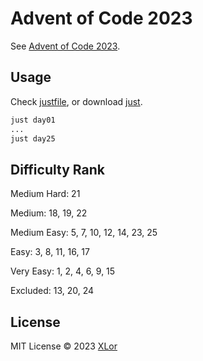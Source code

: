 # Advent of Code 2023

See [Advent of Code 2023](https://adventofcode.com/2023).

## Usage

Check [justfile](./justfile), or download [just](https://github.com/casey/just).

```bash
just day01
...
just day25
```

## Difficulty Rank

Medium Hard: 21

Medium: 18, 19, 22

Medium Easy: 5, 7, 10, 12, 14, 23, 25

Easy: 3, 8, 11, 16, 17

Very Easy: 1, 2, 4, 6, 9, 15

Excluded: 13, 20, 24

## License

MIT License © 2023 [XLor](https://github.com/yjl9903)
